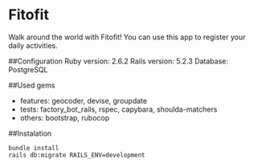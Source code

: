 # Fitofit
Walk around the world with Fitofit! You can use this app to register your daily activities.

##Configuration
Ruby version: 2.6.2
Rails version: 5.2.3
Database: PostgreSQL

##Used gems
- features: geocoder, devise, groupdate
- tests: factory_bot_rails, rspec, capybara, shoulda-matchers
- others: bootstrap, rubocop

##Instalation
```
bundle install
rails db:migrate RAILS_ENV=development
```
